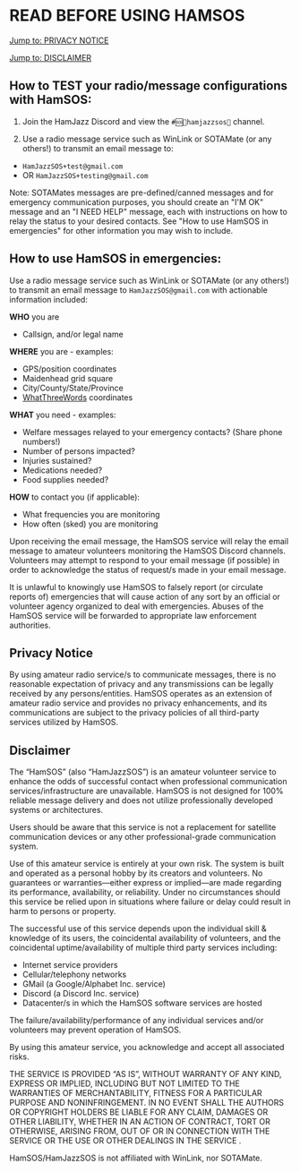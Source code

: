 # READ BEFORE USING HAMSOS
[Jump to: PRIVACY NOTICE](#privacy)

[Jump to: DISCLAIMER](#disclaimer)

## How to TEST your radio/message configurations with HamSOS:
1) Join the HamJazz Discord and view the `#🆘🚨hamjazzsos🚨` channel.

2) Use a radio message service such as WinLink or SOTAMate (or any others!) to transmit an email message to:
* `HamJazzSOS+test@gmail.com`
* OR `HamJazzSOS+testing@gmail.com`

Note: SOTAMates messages are pre-defined/canned messages and for emergency communication purposes, you should create an "I'M OK" message and an "I NEED HELP" message, each with instructions on how to relay the status to your desired contacts. See "How to use HamSOS in emergencies" for other information you may wish to include.

## How to use HamSOS in emergencies:
Use a radio message service such as WinLink or SOTAMate (or any others!) to transmit an email message to `HamJazzSOS@gmail.com` with actionable information included:

**WHO** you are 
* Callsign, and/or legal name

**WHERE** you are - examples:
* GPS/position coordinates 
* Maidenhead grid square
* City/County/State/Province
* [WhatThreeWords](https://what3words.com) coordinates

**WHAT** you need - examples:
* Welfare messages relayed to your emergency contacts? (Share phone numbers!)
* Number of persons impacted?
* Injuries sustained? 
* Medications needed? 
* Food supplies needed?

**HOW** to contact you (if applicable):
* What frequencies you are monitoring 
* How often (sked) you are monitoring 

Upon receiving the email message, the HamSOS service will relay the email message to amateur volunteers monitoring the HamSOS Discord channels. Volunteers may attempt to respond to your email message (if possible) in order to acknowledge the status of request/s made in your email message. 

It is unlawful to knowingly use HamSOS to falsely report (or circulate reports of) emergencies that will cause action of any sort by an official or volunteer agency organized to deal with emergencies. Abuses of the HamSOS service will be forwarded to appropriate law enforcement authorities.



<a name="privacy"></a>
## Privacy Notice 
By using amateur radio service/s to communicate messages, there is no reasonable expectation of privacy and any transmissions can be legally received by any persons/entities. HamSOS operates as an extension of amateur radio service and provides no privacy enhancements, and its communications are subject to the privacy policies of all third-party services utilized by HamSOS.

<a name="disclaimer"></a>
## Disclaimer 
The “HamSOS” (also “HamJazzSOS”) is an amateur volunteer service to enhance the odds of successful contact when professional communication services/infrastructure are unavailable. HamSOS is not designed for 100% reliable message delivery and does not utilize professionally developed systems or architectures. 

Users should be aware that this service is not a replacement for satellite communication devices or any other professional-grade communication system. 
 
Use of this amateur service is entirely at your own risk. The system is built and operated as a personal hobby by its creators and volunteers. No guarantees or warranties—either express or implied—are made regarding its performance, availability, or reliability. Under no circumstances should this service be relied upon in situations where failure or delay could result in harm to persons or property.

The successful use of this service depends upon the individual skill & knowledge of its users, the coincidental availability of volunteers, and the coincidental uptime/availability of multiple third party services including: 
* Internet service providers
* Cellular/telephony networks
* GMail (a Google/Alphabet Inc. service)
* Discord (a Discord Inc. service)
* Datacenter/s in which the HamSOS software services are hosted

The failure/availability/performance of any individual services and/or volunteers may prevent operation of HamSOS.

By using this amateur service, you acknowledge and accept all associated risks.

THE SERVICE IS PROVIDED “AS IS”, WITHOUT WARRANTY OF ANY KIND, EXPRESS OR IMPLIED, INCLUDING BUT NOT LIMITED TO THE WARRANTIES OF MERCHANTABILITY, FITNESS FOR A PARTICULAR PURPOSE AND NONINFRINGEMENT. IN NO EVENT SHALL THE AUTHORS OR COPYRIGHT HOLDERS BE LIABLE FOR ANY CLAIM, DAMAGES OR OTHER LIABILITY, WHETHER IN AN ACTION OF CONTRACT, TORT OR OTHERWISE, ARISING FROM, OUT OF OR IN CONNECTION WITH THE SERVICE OR THE USE OR OTHER DEALINGS IN THE SERVICE .

HamSOS/HamJazzSOS is not affiliated with WinLink, nor SOTAMate.
